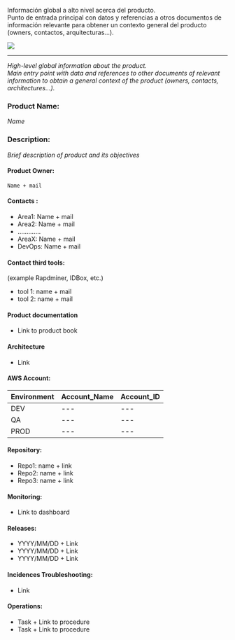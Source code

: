 Información global a alto nivel acerca del producto.   
Punto de entrada principal con datos y referencias a otros documentos de información relevante para obtener un contexto general del producto (owners, contactos, arquitecturas...).

<div><img src="1.png"></div>

---
*High-level global information about the product.  
Main entry point with data and references to other documents of relevant information to obtain a general context of the product (owners, contacts, architectures...).*

### Product Name:
*Name*

### Description:
 *Brief description of product and its objectives*
 
#### Product Owner:
    Name + mail
    
#### Contacts :

 - Area1: Name + mail 
 - Area2: Name + mail
 - .............
 - AreaX: Name + mail
 - DevOps: Name + mail

#### Contact third tools:

(example Rapdminer, IDBox, etc.)
- tool 1: name + mail
- tool 2: name + mail

#### Product documentation

- Link to product book 

#### Architecture

- Link

#### AWS Account:

Environment|Account_Name|Account_ID| 
|---|---|---|
|DEV|---|---|
|QA|---|---|
|PROD|---|---|

#### Repository:

- Repo1: name + link
- Repo2: name + link
- Repo3: name + link  


#### Monitoring:

-  Link to dashboard

#### Releases:

- YYYY/MM/DD + Link
- YYYY/MM/DD + Link
- YYYY/MM/DD + Link

#### Incidences Troubleshooting: 

- Link

#### Operations:

- Task + Link to procedure
- Task + Link to procedure